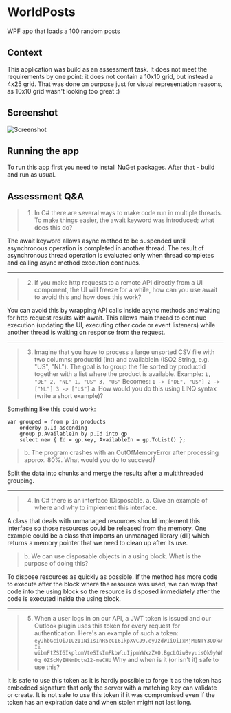 # WorldPosts
WPF app that loads a 100 random posts

## Context

This application was build as an assessment task.
It does not meet the requirements by one point: it does not contain a 10x10 grid, but instead a 4x25 grid.
That was done on purpose just for visual representation reasons, as 10x10 grid wasn't looking too great :)

## Screenshot

![Screenshot](https://github.com/VytautasLozickas/WorldPosts/blob/master/screenshot.png)

## Running the app

To run this app first you need to install NuGet packages. After that - build and run as usual.

## Assessment Q&A

> 1. In C\# there are several ways to make code run in multiple threads. To make things easier, the await keyword was introduced; what does this do?

The await keyword allows async method to be suspended until asynchronous operation is completed in another thread. The result of asynchronous thread operation is evaluated only when thread completes and calling async method execution continues.

---

> 2. If you make http requests to a remote API directly from a UI component, the UI will freeze for a while, how can you use await to avoid this and how does this work?

You can avoid this by wrapping API calls inside async methods and waiting for http request results with await. This allows main thread to continue execution (updating the UI, executing other code or event listeners) while another thread is waiting on response from the request.

---

> 3. Imagine that you have to process a large unsorted CSV file with two columns: productId (int) and availableIn (ISO2 String, e.g. "US", "NL"). The goal is to group the file sorted by productId together with a list where the product is available. Example: `1, "DE" 2, "NL" 1, "US" 3, "US"` Becomes: `1 -> ["DE", "US"] 2 -> ["NL"] 3 -> ["US"]`
a. How would you do this using LINQ syntax (write a short example)?

Something like this could work:
```
var grouped = from p in products
    orderby p.Id ascending
    group p.AvailableIn by p.Id into gp
    select new { Id = gp.key, AvailableIn = gp.ToList() };
```

> b. The program crashes with an OutOfMemoryError after processing approx. 80%. What would you do to succeed?

Split the data into chunks and merge the results after a multithreaded grouping.

---

> 4. In C# there is an interface IDisposable.
a. Give an example of where and why to implement this interface.

A class that deals with unmanaged resources should implement this interface so those resources could be released from the memory. One example could be a class that imports an unmanaged library (dll) which returns a memory pointer that we need to clean up after its use.

> b. We can use disposable objects in a using block. What is the purpose of doing this?

To dispose resources as quickly as possible. If the method has more code to execute after the block where the resource was used, we can wrap that code into the using block so the resource is disposed immediately after the code is executed inside the using block.

---

> 5. When a user logs in on our API, a JWT token is issued and our Outlook plugin uses this
token for every request for authentication. Here's an example of such a token:
`eyJhbGciOiJIUzI1NiIsInR5cCI6IkpXVCJ9.eyJzdWIiOiIxMjM0NTY3ODkwIi wibmFtZSI6IkplcmVteSIsImFkbWluIjpmYWxzZX0.BgcLOiwBvyuisQk9yWW0q 0ZScMyIHNmDctw12-meCHU`
Why and when is it (or isn't it) safe to use this?

It is safe to use this token as it is hardly possible to forge it as the token has embedded signature that only the server with a matching key can validate or create.
It is not safe to use this token if it was compromised even if the token has an expiration date and when stolen might not last long.
